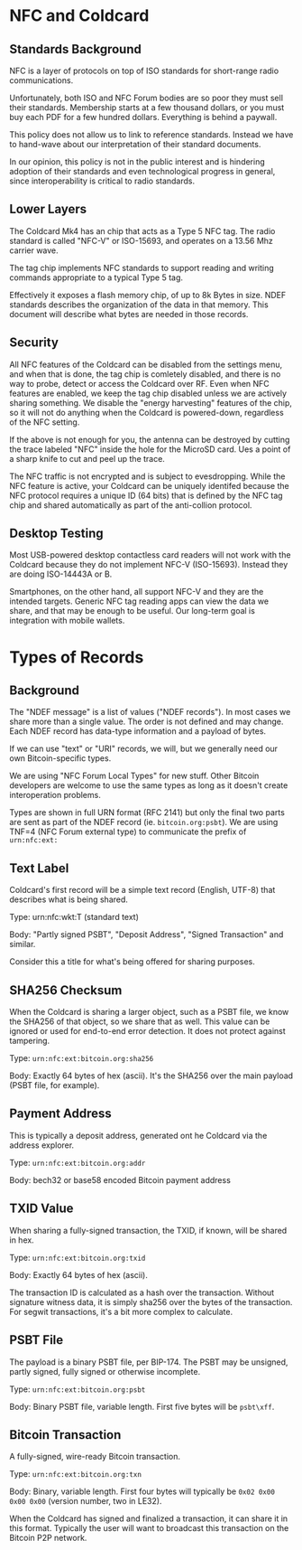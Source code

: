 # NFC and Coldcard

## Standards Background

NFC is a layer of protocols on top of ISO standards for short-range
radio communications.

Unfortunately, both ISO and NFC Forum bodies are so poor they must sell
their standards. Membership starts at a few thousand dollars, or you must
buy each PDF for a few hundred dollars. Everything is behind a paywall.

This policy does not allow us to link to reference standards. Instead we
have to hand-wave about our interpretation of their standard documents.

In our opinion, this policy is not in the public interest and is
hindering adoption of their standards and even technological progress
in general, since interoperability is critical to radio standards.


## Lower Layers

The Coldcard Mk4 has an chip that acts as a Type 5 NFC tag.  The
radio standard is called "NFC-V" or ISO-15693, and operates on a
13.56 Mhz carrier wave.

The tag chip implements NFC standards to support reading and writing
commands appropriate to a typical Type 5 tag.

Effectively it exposes a flash memory chip, of up to 8k Bytes in
size. NDEF standards describes the organization of the data in that
memory. This document will describe what bytes are needed in those records.

## Security

All NFC features of the Coldcard can be disabled from the settings
menu, and when that is done, the tag chip is comletely disabled,
and there is no way to probe, detect or access the Coldcard over
RF. Even when NFC features are enabled, we keep the tag chip disabled
unless we are actively sharing something. We disable the "energy
harvesting" features of the chip, so it will not do anything when
the Coldcard is powered-down, regardless of the NFC setting.

If the above is not enough for you, the antenna can be destroyed
by cutting the trace labeled "NFC" inside the hole for the MicroSD
card. Ues a point of a sharp knife to cut and peel up the trace.

The NFC traffic is not encrypted and is subject to evesdropping.
While the NFC feature is active, your Coldcard can be uniquely
identifed because the NFC protocol requires a unique ID (64 bits)
that is defined by the NFC tag chip and shared automatically as
part of the anti-collion protocol.

## Desktop Testing

Most USB-powered desktop contactless card readers will not work
with the Coldcard because they do not implement NFC-V (ISO-15693).
Instead they are doing ISO-14443A or B.

Smartphones, on the other hand, all support NFC-V and they are the
intended targets. Generic NFC tag reading apps can view the data
we share, and that may be enough to be useful. Our long-term goal
is integration with mobile wallets.

# Types of Records

## Background

The "NDEF message" is a list of values ("NDEF records"). In most cases we share
more than a single value. The order is not defined and may change.
Each NDEF record has data-type information and a payload of bytes.

If we can use "text" or "URI" records, we will, but we generally
need our own Bitcoin-specific types.

We are using "NFC Forum Local Types" for new stuff. Other Bitcoin
developers are welcome to use the same types as long as it doesn't
create interoperation problems.

Types are shown in full URN format (RFC 2141) but only the final
two parts are sent as part of the NDEF record (ie. `bitcoin.org:psbt`).
We are using TNF=4 (NFC Forum external type) to communicate the
prefix of `urn:nfc:ext:`

## Text Label

Coldcard's first record will be a simple text record (English, UTF-8) that
describes what is being shared.

Type: urn:nfc:wkt:T  (standard text)

Body: "Partly signed PSBT", "Deposit Address", "Signed Transaction" and similar.

Consider this a title for what's being offered for sharing purposes.

## SHA256 Checksum

When the Coldcard is sharing a larger object, such as a PSBT file,
we know the SHA256 of that object, so we share that as well. This value can
be ignored or used for end-to-end error detection. It does not
protect against tampering.

Type: `urn:nfc:ext:bitcoin.org:sha256`

Body: Exactly 64 bytes of hex (ascii). It's the SHA256 over the main 
payload (PSBT file, for example).


## Payment Address

This is typically a deposit address, generated ont he Coldcard via
the address explorer.

Type: `urn:nfc:ext:bitcoin.org:addr`

Body: bech32 or base58 encoded Bitcoin payment address

## TXID Value

When sharing a fully-signed transaction, the TXID, if known, will be
shared in hex.

Type: `urn:nfc:ext:bitcoin.org:txid`

Body: Exactly 64 bytes of hex (ascii). 

The transaction ID is calculated as a hash over the transaction.
Without signature witness data, it is simply sha256 over the bytes
of the transaction.  For segwit transactions, it's a bit more complex
to calculate.

## PSBT File

The payload is a binary PSBT file, per BIP-174. The PSBT may be unsigned,
partly signed, fully signed or otherwise incomplete.

Type: `urn:nfc:ext:bitcoin.org:psbt`

Body: Binary PSBT file, variable length. First five bytes will be `psbt\xff`.


## Bitcoin Transaction

A fully-signed, wire-ready Bitcoin transaction.

Type: `urn:nfc:ext:bitcoin.org:txn`

Body: Binary, variable length. First four bytes will typically be
`0x02 0x00 0x00 0x00` (version number, two in LE32).

When the Coldcard has signed and finalized a transaction, it can
share it in this format. Typically the user will want to broadcast
this transaction on the Bitcoin P2P network.

